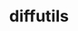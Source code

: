 ---
title: "diffutils"
layout: cache
categories: [package, v0.18.0]
meta: {"versions": ["3.8"], "compilers": ["gcc@=7.5.0", "gcc@=8.4.0"], "oss": ["ubuntu18.04"], "platforms": ["linux"], "targets": ["x86_64"], "stacks": ["build_systems", "data-vis-sdk", "e4s", "radiuss", "root", "tutorial"], "num_specs": 2, "num_specs_by_stack": {"radiuss": 1, "e4s": 1, "root": 2, "tutorial": 2, "data-vis-sdk": 1, "build_systems": 1}}
spec_details: [{"hash": "k22pe4rhr7yllf5pojl75veh5gkjdglq", "compiler": "gcc@=7.5.0", "versions": ["3.8"], "os": "ubuntu18.04", "platform": "linux", "target": "x86_64", "variants": [], "stacks": ["radiuss", "e4s", "root", "tutorial", "data-vis-sdk", "build_systems"], "size": "-", "tarball": "https://binaries.spack.io/releases/v0.18.0/build_cache/linux-ubuntu18.04-x86_64/gcc-7.5.0/diffutils-3.8/linux-ubuntu18.04-x86_64-gcc-7.5.0-diffutils-3.8-k22pe4rhr7yllf5pojl75veh5gkjdglq.spack"}, {"hash": "3lphb6japrrk5suj6limajunbrcqb5x4", "compiler": "gcc@=8.4.0", "versions": ["3.8"], "os": "ubuntu18.04", "platform": "linux", "target": "x86_64", "variants": [], "stacks": ["tutorial", "root"], "size": "-", "tarball": "https://binaries.spack.io/releases/v0.18.0/build_cache/linux-ubuntu18.04-x86_64/gcc-8.4.0/diffutils-3.8/linux-ubuntu18.04-x86_64-gcc-8.4.0-diffutils-3.8-3lphb6japrrk5suj6limajunbrcqb5x4.spack"}]
---